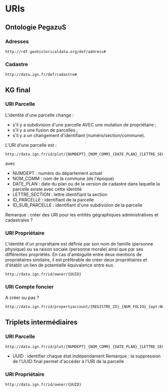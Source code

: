 # URIs

## Ontologie PegazuS
### Adresses
```
http://rdf.geohistoricaldata.org/def/address#
```
### Cadastre
```
http://data.ign.fr/def/cadastre#
```

## KG final
### URI Parcelle
L'identité d'une parcelle change :
- s'il y a subdivision d'une parcelle AVEC une mutation de propriétaire ;
- s'il y a une fusion de parcelles ;
- s'il y a un changement d'identifiant (numéro/section/commune).

L'URI d'une parcelle est :
```
http://data.ign.fr/id/plot/{NUMDEPT}_{NOM_COMM}_{DATE_PLAN}_{LETTRE_SECTION}_{ID_PARCELLE}_{ID_SUB_PARCELLE}
```
avec 
- NUMDEPT : numéro du département actuel
- NOM_COMM : nom de la commune (de l'époque)
- DATE_PLAN : date du plan ou de la version de cadastre dans laquelle la parcelle existe avec cette identité
- LETTRE_SECTION : lettre identifiant la section
- ID_PARCELLE : identifiant de la parcelle
- ID_SUB_PARCELLE : identifiant d'une subdivision de la parcelle

Remarque : créer des URI pour les entités gégraphiques administratives et cadastrales ?

### URI Propriétaire
L'identité d'un propriétaire est définie par son nom de famille (personne physique) ou sa raison sociale (personne morale) ainsi que par ses différentes propriétés. 
En cas d'ambiguité entre deux mentions de propriétaires similaire, il est préférable de créer deux propriétaires et d'établir un lien de potentielle équivalence entre eux.
```
http://data.ign.fr/id/owner/{UUID}
```

### URI Compte foncier
A créer ou pas ?
```
http://data.ign.fr/id/propertyaccount/{REGISTRE_ID}_{NUM_FOLIO}_{opt:NUM_SOUS_PARTIE_PAGE_uuid}
```

## Triplets intermédiaires
### URI Parcelle
```
http://data.ign.fr/id/plot/{NUMDEPT}_{NOM_COMM}_{DATE_PLAN}_{LETTRE_SECTION}_{ID_PARCELLE}_{ID_SUB_PARCELLE}_{UUID}
```
- UUID : identifier chaque état indépendament
Remarque : la suppression de l'UUID final permet d'accéder à l'URI de la parcelle

### URI Propriétaire
```
http://data.ign.fr/id/owner/{UUID}
```